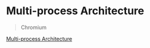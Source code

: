 # Multi-process Architecture

> Chromium

[Multi-process Architecture](http://dev.chromium.org/developers/design-documents/multi-process-architecture)